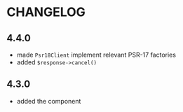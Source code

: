 CHANGELOG
=========

4.4.0
-----

 * made `Psr18Client` implement relevant PSR-17 factories
 * added `$response->cancel()`

4.3.0
-----

 * added the component
